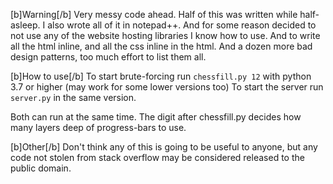 [b]Warning[/b]
Very messy code ahead. Half of this was written while half-asleep.
I also wrote all of it in notepad++.
And for some reason decided to not use any of the website hosting libraries I know how to use.
And to write all the html inline, and all the css inline in the html.
And a dozen more bad design patterns, too much effort to list them all.

[b]How to use[/b]
To start brute-forcing run `chessfill.py 12` with python 3.7 or higher (may work for some lower versions too)
To start the server run `server.py` in the same version.

Both can run at the same time.
The digit after chessfill.py decides how many layers deep of progress-bars to use.

[b]Other[/b]
Don't think any of this is going to be useful to anyone, but any code not stolen from stack overflow may be considered released to the public domain.